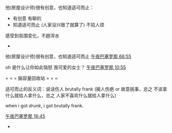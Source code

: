 
他(房屋设计师)很有创意，也知道适可而止：
- 有创意
有聊的
- 知道适可而止 (人家没兴致了就算了)
不招人烦


感受到氛围变化，不趟浑水

-

他(房屋设计师)很有创意，也知道适可而止
[午夜巴塞罗那 66:55](http://www.bilibili.com/video/av2065903/)

oh 是什么让你如此恼怒 我可爱的女士？
[午夜巴塞罗那 10:55](http://www.bilibili.com/video/av2065903/)

= = = 脑容量回收站 = = =

适可而止的反义词：说话伤人 brutally frank (揭人伤疤 or 故意挑事，总之 不该拿什么就给人拿什么，总之 人家不喜欢什么就给人拿什么)

when i got drunk, i got brutally frank.

[午夜巴塞罗那 16:45](http://www.bilibili.com/video/av2065903/)


-
